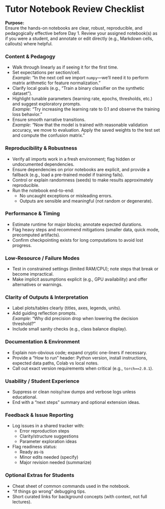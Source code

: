 # Tutor Notebook Review Checklist

**Purpose:**  
Ensure the hands-on notebooks are clear, robust, reproducible, and pedagogically effective before Day 1. Review your assigned notebook(s) as if you were a student, and annotate or edit directly (e.g., Markdown cells, callouts) where helpful.

### Content & Pedagogy
- Walk through linearly as if seeing it for the first time.
- Set expectations per section/cell.  
  *Example:* “In the next cell we import `numpy`—we’ll need it to perform matrix arithmetic for feature normalization.”
- Clarify local goals (e.g., “Train a binary classifier on the synthetic dataset”).
- Highlight tunable parameters (learning rate, epochs, thresholds, etc.) and suggest exploratory prompts.  
  *Example:* “Try increasing the learning rate to 0.1 and observe the training loss behavior.”
- Ensure smooth narrative transitions.  
  *Example:* “Now that the model is trained with reasonable validation accuracy, we move to evaluation. Apply the saved weights to the test set and compute the confusion matrix.”

### Reproducibility & Robustness
- Verify all imports work in a fresh environment; flag hidden or undocumented dependencies.
- Ensure dependencies on prior notebooks are explicit, and provide a fallback (e.g., load a pre-trained model if training fails).
- Control or explain randomness (seeds) to make results approximately reproducible.
- Run the notebook end-to-end:  
  - No uncaught exceptions or misleading errors.  
  - Outputs are sensible and meaningful (not random or degenerate).

### Performance & Timing
- Estimate runtime for major blocks; annotate expected durations.
- Flag heavy steps and recommend mitigations (smaller data, quick mode, precomputed artifacts).
- Confirm checkpointing exists for long computations to avoid lost progress.

### Low-Resource / Failure Modes
- Test in constrained settings (limited RAM/CPU); note steps that break or become impractical.
- Make implicit assumptions explicit (e.g., GPU availability) and offer alternatives or warnings.

### Clarity of Outputs & Interpretation
- Label plots/tables clearly (titles, axes, legends, units).
- Add guiding reflection prompts.  
  *Example:* “Why did precision drop when lowering the decision threshold?”
- Include small sanity checks (e.g., class balance display).

### Documentation & Environment
- Explain non-obvious code; expand cryptic one-liners if necessary.
- Provide a “How to run” header: Python version, install instructions, expected data paths, Colab vs local notes.
- Call out exact version requirements when critical (e.g., `torch==2.0.1`).

### Usability / Student Experience
- Suppress or clean noisy/raw dumps and verbose logs unless educational.
- End with a “next steps” summary and optional extension ideas.

### Feedback & Issue Reporting
- Log issues in a shared tracker with:
  - Error reproduction steps  
  - Clarity/structure suggestions  
  - Parameter exploration ideas
- Flag readiness status:  
  - Ready as-is  
  - Minor edits needed (specify)  
  - Major revision needed (summarize)

### Optional Extras for Students
- Cheat sheet of common commands used in the notebook.
- “If things go wrong” debugging tips.
- Short curated links for background concepts (with context, not full lectures).


